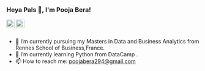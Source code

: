 ### Heya Pals 👋, I'm Pooja Bera!


<a href="https://www.linkedin.com/in/poojabera/">
  <img align="left" alt="Pooja's LinkedIN" width="22px" src="https://cdn.jsdelivr.net/npm/simple-icons@v3/icons/linkedin.svg" />
</a>
<a href="https://www.instagram.com/poojabera0294/">
  <img align="left" alt="Pooja's Instagram" width="22px" src="https://cdn.jsdelivr.net/npm/simple-icons@v3/icons/instagram.svg" />
</a>

<br />
<br />

- 🔭 I’m currently pursuing my Masters in Data and Business Analytics from Rennes School of Business,France.
- 🌱 I’m currently learning Python from DataCamp .
- 📫 How to reach me: poojabera294@gmail.com
